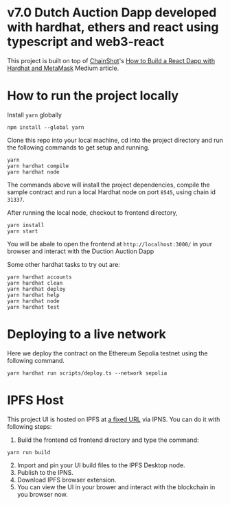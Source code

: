 # v7.0 Dutch Auction Dapp developed with hardhat, ethers and react using typescript and web3-react

This project is built on top of [ChainShot](https://www.chainshot.com)'s [How to Build a React Dapp with Hardhat and MetaMask](https://medium.com/p/9cec8f6410d3) Medium article.

# How to run the project locally

Install `yarn` globally
```shell
npm install --global yarn
```

Clone this repo into your local machine, cd into the project directory and run the following commands to get setup and running.
```shell
yarn
yarn hardhat compile
yarn hardhat node
```
The commands above will install the project dependencies, compile the sample contract and run a local Hardhat node on port `8545`, using chain id `31337`.

After running the local node, checkout to frontend directory,
```shell
yarn install
yarn start
```

You will be abale to open the frontend at `http://localhost:3000/` in your browser and interact with the Duction Auction Dapp

Some other hardhat tasks to try out are:

```shell
yarn hardhat accounts
yarn hardhat clean
yarn hardhat deploy
yarn hardhat help
yarn hardhat node
yarn hardhat test
```

# Deploying to a live network
Here we deploy the contract on the Ethereum Sepolia testnet using the following command.
```shell
yarn hardhat run scripts/deploy.ts --network sepolia
```

# IPFS Host
This project UI is hosted on IPFS at [a fixed URL](https://ipfs.io/ipns/k51qzi5uqu5dlrx8iyeviazwwyubb1zeoo5g0zl8yeo8ld3kx2a7do3fnl4dh7) via IPNS.
You can do it with following steps:
1. Build the frontend
cd frontend directory and type the command:
```shell
yarn run build
``` 
2. Import and pin your UI build files to the IPFS Desktop node.
3. Publish to the IPNS.
4. Download IPFS browser extension.
5. You can view the UI in your brower and interact with the blockchain in you browser now.